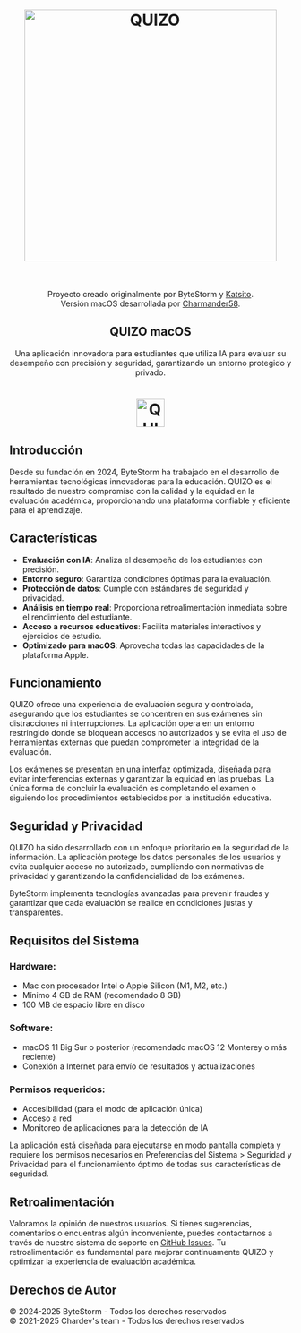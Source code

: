 <h1 align="center"> <img alt="QUIZO" title="QUIZO" src="https://github.com/user-attachments/assets/08e4339f-dea7-400c-9952-250fc5357203" width="450"> </h1> <br>
<p align="center">
  Proyecto creado originalmente por ByteStorm y <a href="https://github.com/Soy-Katsito">Katsito</a>.<br>
  Versión macOS desarrollada por <a href="https://github.com/Charmander58GitHub">Charmander58</a>.
</p>
<h2 align="center">QUIZO macOS</h2>
<p align="center">
  Una aplicación innovadora para estudiantes que utiliza IA para evaluar su desempeño con precisión y seguridad, garantizando un entorno protegido y privado.
</p>
<h1 align="center"><img alt="QUIZO" title="Swift" src="https://github.com/user-attachments/assets/87d6ff28-43e6-4d40-a2f4-3bab504ef408" width="50"></h1>

## Introducción
Desde su fundación en 2024, ByteStorm ha trabajado en el desarrollo de herramientas tecnológicas innovadoras para la educación. QUIZO es el resultado de nuestro compromiso con la calidad y la equidad en la evaluación académica, proporcionando una plataforma confiable y eficiente para el aprendizaje.

## Características
- **Evaluación con IA**: Analiza el desempeño de los estudiantes con precisión.
- **Entorno seguro**: Garantiza condiciones óptimas para la evaluación.
- **Protección de datos**: Cumple con estándares de seguridad y privacidad.
- **Análisis en tiempo real**: Proporciona retroalimentación inmediata sobre el rendimiento del estudiante.
- **Acceso a recursos educativos**: Facilita materiales interactivos y ejercicios de estudio.
- **Optimizado para macOS**: Aprovecha todas las capacidades de la plataforma Apple.

## Funcionamiento
QUIZO ofrece una experiencia de evaluación segura y controlada, asegurando que los estudiantes se concentren en sus exámenes sin distracciones ni interrupciones. La aplicación opera en un entorno restringido donde se bloquean accesos no autorizados y se evita el uso de herramientas externas que puedan comprometer la integridad de la evaluación. 

Los exámenes se presentan en una interfaz optimizada, diseñada para evitar interferencias externas y garantizar la equidad en las pruebas. La única forma de concluir la evaluación es completando el examen o siguiendo los procedimientos establecidos por la institución educativa.

## Seguridad y Privacidad
QUIZO ha sido desarrollado con un enfoque prioritario en la seguridad de la información. La aplicación protege los datos personales de los usuarios y evita cualquier acceso no autorizado, cumpliendo con normativas de privacidad y garantizando la confidencialidad de los exámenes. 

ByteStorm implementa tecnologías avanzadas para prevenir fraudes y garantizar que cada evaluación se realice en condiciones justas y transparentes.

## Requisitos del Sistema
### Hardware:
- Mac con procesador Intel o Apple Silicon (M1, M2, etc.)
- Mínimo 4 GB de RAM (recomendado 8 GB)
- 100 MB de espacio libre en disco

### Software:
- macOS 11 Big Sur o posterior (recomendado macOS 12 Monterey o más reciente)
- Conexión a Internet para envío de resultados y actualizaciones

### Permisos requeridos:
- Accesibilidad (para el modo de aplicación única)
- Acceso a red
- Monitoreo de aplicaciones para la detección de IA

La aplicación está diseñada para ejecutarse en modo pantalla completa y requiere los permisos necesarios en Preferencias del Sistema > Seguridad y Privacidad para el funcionamiento óptimo de todas sus características de seguridad.

## Retroalimentación
Valoramos la opinión de nuestros usuarios. Si tienes sugerencias, comentarios o encuentras algún inconveniente, puedes contactarnos a través de nuestro sistema de soporte en [GitHub Issues](https://github.com/Soy-Katsito/QUIZO/issues/new). Tu retroalimentación es fundamental para mejorar continuamente QUIZO y optimizar la experiencia de evaluación académica.

## Derechos de Autor
© 2024-2025 ByteStorm - Todos los derechos reservados  
© 2021-2025 Chardev's team - Todos los derechos reservados
